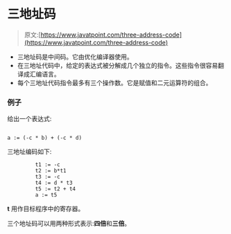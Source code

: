 # 三地址码

> 原文:[https://www.javatpoint.com/three-address-code](https://www.javatpoint.com/three-address-code)

*   三地址码是中间码。它由优化编译器使用。
*   在三地址代码中，给定的表达式被分解成几个独立的指令。这些指令很容易翻译成汇编语言。
*   每个三地址代码指令最多有三个操作数。它是赋值和二元运算符的组合。

### 例子

给出一个表达式:

```

a := (-c * b) + (-c * d)

```

三地址编码如下:

```
         t1 := -c
         t2 := b*t1
         t3 := -c
         t4 := d * t3
         t5 := t2 + t4
         a := t5

```

**t** 用作目标程序中的寄存器。

三个地址码可以用两种形式表示:**四倍**和**三倍**。